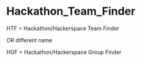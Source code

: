 # Hackathon_Team_Finder




HTF = Hackathon/Hackerspace Team Finder 

OR different name


HGF = Hackathon/Hackerspace Group Finder

